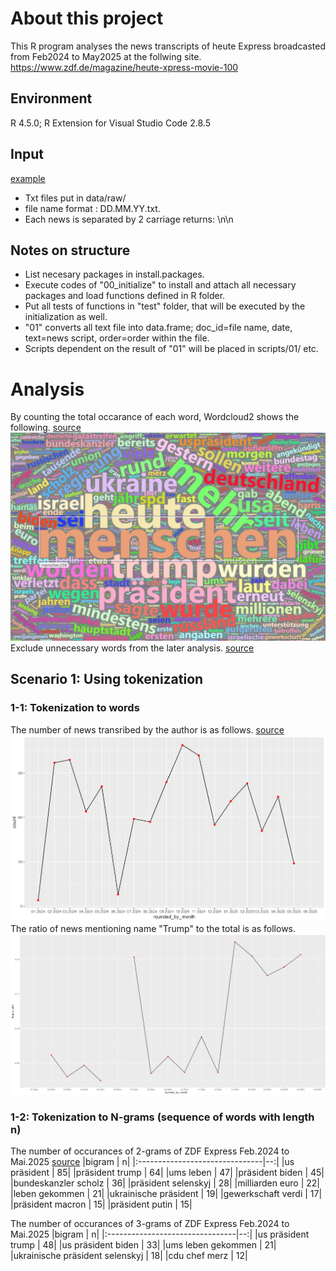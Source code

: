 # About this project
This R program analyses the news transcripts of heute Express broadcasted from Feb2024 to May2025 at the follwing site.
https://www.zdf.de/magazine/heute-xpress-movie-100

## Environment 
R 4.5.0; R Extension for Visual Studio Code 2.8.5

## Input
[example](https://github.com/sigma-k-365/txt_news_analysis/blob/main/data/raw/01.02.25.txt)
- Txt files put in data/raw/
- file name format : DD.MM.YY.txt.
- Each news is separated by 2 carriage returns: \n\n

## Notes on structure
- List necesary packages in install.packages.
- Execute codes of "00_initialize" to install and attach all necessary packages and load functions defined in R folder.
- Put all tests of functions in "test" folder, that will be executed by the initialization as well.
- "01" converts all text file into data.frame; doc_id=file name, date, text=news script, order=order within the file.
- Scripts dependent on the result of "01" will be placed in scripts/01/ etc.

# Analysis
By counting the total occarance of each word, Wordcloud2 shows the following.
[source](https://github.com/sigma-k-365/txt_news_analysis/blob/main/scripts/wordcloud2.r)
![first_word_cloud](https://github.com/sigma-k-365/txt_news_analysis/blob/main/data/ref/first_wordcloud.png)
Exclude unnecessary words from the later analysis. 
[source](https://github.com/sigma-k-365/txt_news_analysis/blob/main/R/extended_stopwords_de.r)

## Scenario 1: Using tokenization 
### 1-1: Tokenization to words 
The number of news transribed by the author is as follows.
[source](https://github.com/sigma-k-365/txt_news_analysis/blob/main/scripts/01/group_by_month.r)
![trump_ratio](https://github.com/sigma-k-365/txt_news_analysis/blob/main/data/ref/num_news_per_month.png)
The ratio of news mentioning name "Trump" to the total is as follows.
![num_news_per_month](https://github.com/sigma-k-365/txt_news_analysis/blob/main/data/ref/trump_ratio.png)

### 1-2: Tokenization to N-grams (sequence of words with length n) 
The number of occurances of 2-grams of ZDF Express Feb.2024 to Mai.2025
[source](https://github.com/sigma-k-365/txt_news_analysis/blob/main/scripts/01/n_grams.r)
|bigram                          |  n|
|:-------------------------------|--:|
|us präsident                   | 85|
|präsident trump                | 64|
|ums leben                       | 47|
|präsident biden                | 45|
|bundeskanzler scholz            | 36|
|präsident selenskyj            | 28|
|milliarden euro                 | 22|
|leben gekommen                  | 21|
|ukrainische präsident          | 19|
|gewerkschaft verdi              | 17|
|präsident macron               | 15|
|präsident putin                | 15|

The number of occurances of 3-grams of ZDF Express Feb.2024 to Mai.2025
|bigram                           |  n|
|:--------------------------------|--:|
|us präsident trump              | 48|
|us präsident biden              | 33|
|ums leben gekommen               | 21|
|ukrainische präsident selenskyj | 18|
|cdu chef merz                    | 12|


